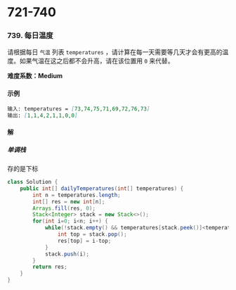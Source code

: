 # 721-740

### 739. 每日温度

请根据每日 `气温` 列表 `temperatures` ，请计算在每一天需要等几天才会有更高的温度。如果气温在这之后都不会升高，请在该位置用 `0` 来代替。

**难度系数：Medium**

#### 示例

```markdown
输入: temperatures = [73,74,75,71,69,72,76,73]
输出: [1,1,4,2,1,1,0,0]
```

#### 解

##### 单调栈

存的是下标

```java
class Solution {
    public int[] dailyTemperatures(int[] temperatures) {
        int n = temperatures.length;
        int[] res = new int[n];
        Arrays.fill(res, 0);
        Stack<Integer> stack = new Stack<>();
        for(int i=0; i<n; i++) {
            while(!stack.empty() && temperatures[stack.peek()]<temperatures[i]) {     
                int top = stack.pop();          
                res[top] = i-top;
            }
            stack.push(i);
        } 
        return res;
    }
}
```
